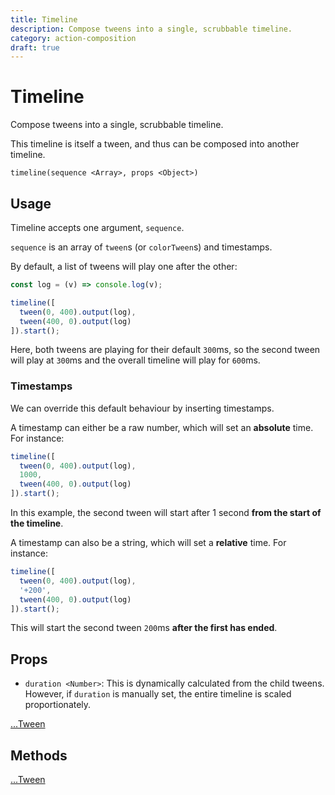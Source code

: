 ```yaml
---
title: Timeline
description: Compose tweens into a single, scrubbable timeline.
category: action-composition
draft: true
---
```


# Timeline

Compose tweens into a single, scrubbable timeline.

This timeline is itself a tween, and thus can be composed into another timeline.

`timeline(sequence <Array>, props <Object>)`

## Usage

Timeline accepts one argument, `sequence`.

`sequence` is an array of `tween`s (or `colorTween`s) and timestamps.

By default, a list of tweens will play one after the other:

```javascript
const log = (v) => console.log(v);

timeline([
  tween(0, 400).output(log),
  tween(400, 0).output(log)
]).start();
```

Here, both tweens are playing for their default `300`ms, so the second tween will play at `300`ms and the overall timeline will play for `600`ms.

### Timestamps

We can override this default behaviour by inserting timestamps.

A timestamp can either be a raw number, which will set an **absolute** time. For instance:

```javascript
timeline([
  tween(0, 400).output(log),
  1000,
  tween(400, 0).output(log)
]).start();
```

In this example, the second tween will start after 1 second **from the start of the timeline**.

A timestamp can also be a string, which will set a **relative** time. For instance:

```javascript
timeline([
  tween(0, 400).output(log),
  '+200',
  tween(400, 0).output(log)
]).start();
```

This will start the second tween `200`ms **after the first has ended**.

## Props

- `duration <Number>`: This is dynamically calculated from the child tweens. However, if `duration` is manually set, the entire timeline is scaled proportionately.

[...Tween](/api/tween)

## Methods

[...Tween](/api/tween)
